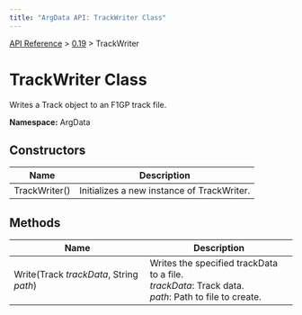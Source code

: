 ```yaml
---
title: "ArgData API: TrackWriter Class"
---
```


[API Reference](/argdata/api/) &gt; [0.19](/argdata/api/0.19/) &gt; TrackWriter

# TrackWriter Class

Writes a Track object to an F1GP track file.

**Namespace:** ArgData

## Constructors

<table class="table table-bordered table-striped ">
<thead>
  <tr>
    <th>Name</th>
    <th>Description</th>
  </tr>
</thead>
<tbody>
  <tr>
    <td>TrackWriter()</td>
    <td>Initializes a new instance of TrackWriter.</td>
  </tr>
</tbody>
</table>


## Methods

<table class="table table-bordered table-striped ">
<thead>
  <tr>
    <th>Name</th>
    <th>Description</th>
  </tr>
</thead>
<tbody>
  <tr>
    <td>Write(Track <em>trackData</em>, String <em>path</em>)</td>
    <td>Writes the specified trackData to a file.<br /><em>trackData</em>: Track data.<br /><em>path</em>: Path to file to create.<br /></td>
  </tr>
</tbody>
</table>


